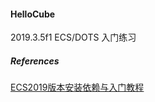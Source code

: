 #### HelloCube
2019.3.5f1 ECS/DOTS 入门练习


##### References
<a href="./Assets/安装与入门.md">ECS2019版本安装依赖与入门教程</a>